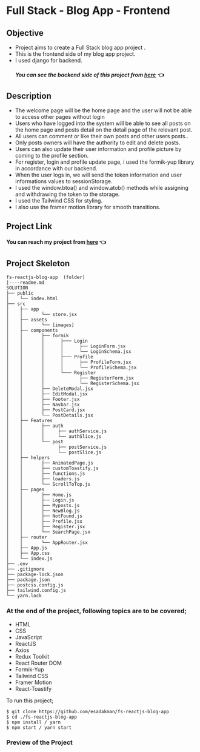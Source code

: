 # Full Stack - Blog App - Frontend

## Objective

- Project aims to create a Full Stack blog app project .
- This is the frontend side of my blog app project.
- I used django for backend.
  ##### You can see the backend side of this project from [here](https://github.com/esadakman/fs-blog-app-django-drf) 👈

## Description

- The welcome page will be the home page and the user will not be able to access other pages without login
- Users who have logged into the system will be able to see all posts on the home page and posts detail
on the detail page of the relevant post.  
- All users can comment or like their own posts and other users posts..
- Only posts owners will have the authority to edit and delete posts.
- Users can also update their user information and profile picture by coming to the profile section. 
- For register, login and profile update page, i used the formik-yup library in accordance with our backend.
- When the user logs in, we will send the token information and user informations values to sessionStorage.
- I used the window.btoa() and window.atob() methods while assigning and withdrawing the token to the storage.
- I used the Tailwind CSS for styling. 
- I also use the framer motion library for smooth transitions. 

## Project Link

#### You can reach my project from [here](https://fs-reactjs-blog-app.vercel.app/) 👈

## Project Skeleton

```
fs-reactjs-blog-app  (folder)
|----readme.md
SOLUTION
├── public
│    └── index.html
├── src
│    ├── app
│    │       └── store.jsx
│    ├── assets
│    │       └── [images] 
│    ├── components
│    │       ├── formik
│    │       │      ├─── Login 
│    │       │      │      ├── LoginForm.jsx
│    │       │      │      └── LoginSchema.jsx 
│    │       │      ├─── Profile 
│    │       │      │      ├── ProfileForm.jsx
│    │       │      │      └── ProfileSchema.jsx 
│    │       │      └─── Register 
│    │       │             ├── RegisterForm.jsx
│    │       │             └── RegisterSchema.jsx  
│    │       ├── DeleteModal.jsx
│    │       ├── EditModal.jsx
│    │       ├── Footer.jsx
│    │       ├── Navbar.jsx
│    │       ├── PostCard.jsx
│    │       └── PostDetails.jsx
│    ├── Features
│    │       ├── auth
│    │       │     ├── authService.js
│    │       │     └── authSlice.js
│    │       └── post
│    │             ├── postService.js
│    │             └── postSlice.js 
│    ├── helpers
│    │       ├── AnimatedPage.js
│    │       ├── customToastify.js
│    │       ├── functions.js
│    │       ├── loaders.js
│    │       └── ScrollToTop.js
│    ├── pages
│    │       ├── Home.js
│    │       ├── Login.js
│    │       ├── Myposts.js
│    │       ├── NewBlog.js
│    │       ├── NotFound.js
│    │       ├── Profile.jsx
│    │       ├── Register.jsx
│    │       └── SearchPage.jsx
│    ├── router 
│    │       └── AppRouter.jsx
│    ├── App.js
│    ├── App.css
│    └── index.js
├── .env
├── .gitignore
├── package-lock.json
├── package.json
├── postcss.config.js
├── tailwind.config.js
└── yarn.lock
```

### At the end of the project, following topics are to be covered;

- HTML
- CSS
- JavaScript
- ReactJS
- Axios
- Redux Toolkit
- React Router DOM
- Formik-Yup
- Tailwind CSS
- Framer Motion
- React-Toastify

To run this project;

```
$ git clone https://github.com/esadakman/fs-reactjs-blog-app
$ cd ./fs-reactjs-blog-app
$ npm install / yarn
$ npm start / yarn start
```

### Preview of the Project
 
